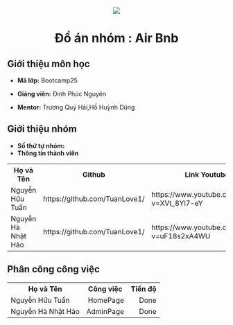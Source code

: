 <p align="center">
   <a href="https://cybersoft.edu.vn/">
      <img src="https://cybersoft.edu.vn/wp-content/uploads/2017/03/MIN-OP1.png" border="none">
   </a>
</p>
<h1 align="center">
    Đồ án nhóm : Air Bnb 
 
</h1>

<h2>
   Giới thiệu môn học   
</h2>

- **Mã lớp:** Bootcamp25

- **Giảng viên:** Đinh Phúc Nguyên
- **Mentor:** Trương Quý Hải,Hồ Huỳnh Dũng

<h2>
   Giới thiệu nhóm
</h2>

- **Số thứ tự nhóm:**
- **Thông tin thành viên**

<table align="center">
      <tr>
       <th>Họ và Tên</th>
       <th>Github</th>
       <th>Link Youtube</th>
       <th>Link vercel</th>
       </tr>
      <tr>
       <td>Nguyễn Hữu Tuấn  </td>
        <td>https://github.com/TuanLove1/</td>
        <td>https://www.youtube.com/watch?v=XVt_8Yl7-eY</td>
        <td>https://project-air-bnb-rho.vercel.app/</td>
        </tr>
         <td>Nguyễn Hà Nhật Hảo </td>
        <td>https://github.com/TuanLove1/</td>
        <td>https://www.youtube.com/watch?v=uF18s2xA4WU</td>
        <td>https://project-air-bnb-rho.vercel.app/</td>
        </tr>
      
</table>
<h2>
   Phân công công việc 
</h2>

<table align="center">
      <tr>
       <th>Họ và Tên</th>
       <th>Công việc</th>
       <th>Tiến độ</th>
      </tr>
      <tr>
       <td>Nguyễn Hữu Tuấn </td>
        <td align="right">HomePage</td>
        <td align="right">Done</td>
        </tr>
       <td>Nguyễn Hà Nhật Hảo </td>
        <td align="right">AdminPage</td>
        <td align="right">Done</td>
        </tr>
</table>
